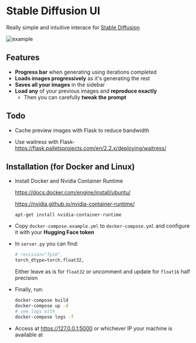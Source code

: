 # Stable Diffusion UI

Really simple and intuitive interace for [Stable Diffusion](https://github.com/CompVis/stable-diffusion)

![example](https://user-images.githubusercontent.com/8362329/186038527-c4802c98-5793-4975-9814-981a1ca616d9.jpg)

## Features

-   **Progress bar** when generating using iterations completed
-   **Loads images progressively** as it's generating the rest
-   **Saves all your images** in the sidebar
-   **Load any** of your previous images and **reproduce exactly**
    -   Then you can carefully **tweak the prompt**

## Todo

-   Cache preview images with Flask to reduce bandwidth

-   Use waitress with Flask- https://flask.palletsprojects.com/en/2.2.x/deploying/waitress/

## Installation (for Docker and Linux)

-   Install Docker and Nvidia Container Runtime

    https://docs.docker.com/engine/install/ubuntu/

    https://nvidia.github.io/nvidia-container-runtime/

    `apt-get install nvidia-container-runtime`

-   Copy `docker-compose.example.yml` to `docker-compose.yml` and configure it with your **Hugging Face token**

-   In `server.py` you can find:

    ```py
    # revision="fp16",
    torch_dtype=torch.float32,
    ```

    Either leave as is for `float32` or uncomment and update for `float16` half precision

-   Finally, run:

    ```bash
    docker-compose build
    docker-compose up -d
    # see logs with
    docker-compose logs -f
    ```

-   Access at https://127.0.0.1:5000 or whichever IP your machine is available at
